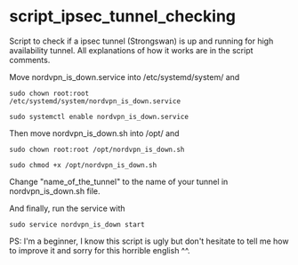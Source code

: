 # script_ipsec_tunnel_checking
Script to check if a ipsec tunnel (Strongswan) is up and running for high availability tunnel. All explanations of how it works are in the script comments.

Move nordvpn_is_down.service into /etc/systemd/system/ and

<code>sudo chown root:root /etc/systemd/system/nordvpn_is_down.service</code>

<code>sudo systemctl enable nordvpn_is_down.service</code>

Then move nordvpn_is_down.sh into /opt/ and

<code>sudo chown root:root /opt/nordvpn_is_down.sh</code>

<code>sudo chmod +x /opt/nordvpn_is_down.sh</code>

Change "name_of_the_tunnel" to the name of your tunnel in nordvpn_is_down.sh file.

And finally, run the service with

<code>sudo service nordvpn_is_down start</code>

PS: I'm a beginner, I know this script is ugly but don't hesitate to tell me how to improve it and sorry for this horrible english ^^.
